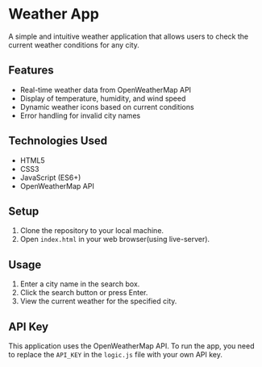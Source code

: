 # Weather App

A simple and intuitive weather application that allows users to check the current weather conditions for any city.

## Features

- Real-time weather data from OpenWeatherMap API
- Display of temperature, humidity, and wind speed
- Dynamic weather icons based on current conditions
- Error handling for invalid city names

## Technologies Used

- HTML5
- CSS3
- JavaScript (ES6+)
- OpenWeatherMap API

## Setup

1. Clone the repository to your local machine.
2. Open `index.html` in your web browser(using live-server).

## Usage

1. Enter a city name in the search box.
2. Click the search button or press Enter.
3. View the current weather for the specified city.

## API Key

This application uses the OpenWeatherMap API. To run the app, you need to replace the `API_KEY` in the `logic.js` file with your own API key.

